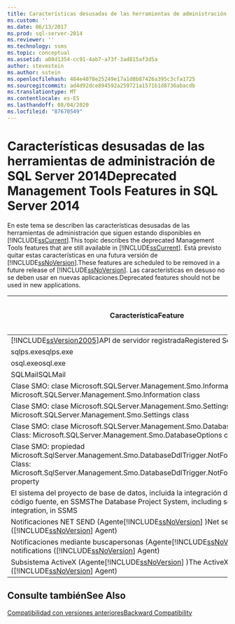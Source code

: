 ```yaml
---
title: Características desusadas de las herramientas de administración de SQL Server 2014 | Microsoft Docs
ms.custom: ''
ms.date: 06/13/2017
ms.prod: sql-server-2014
ms.reviewer: ''
ms.technology: ssms
ms.topic: conceptual
ms.assetid: a08d1354-cc91-4ab7-a73f-3ad815af3d5a
author: stevestein
ms.author: sstein
ms.openlocfilehash: 484e4078e25249e17a1d8b87426a395c3cfa1725
ms.sourcegitcommit: ad4d92dce894592a259721a1571b1d8736abacdb
ms.translationtype: MT
ms.contentlocale: es-ES
ms.lasthandoff: 08/04/2020
ms.locfileid: "87670549"
---
```

# <a name="deprecated-management-tools-features-in-sql-server-2014"></a><span data-ttu-id="c1b90-102">Características desusadas de las herramientas de administración de SQL Server 2014</span><span class="sxs-lookup"><span data-stu-id="c1b90-102">Deprecated Management Tools Features in SQL Server 2014</span></span>
  <span data-ttu-id="c1b90-103">En este tema se describen las características desusadas de las herramientas de administración que siguen estando disponibles en [!INCLUDE[ssCurrent](../includes/sscurrent-md.md)].</span><span class="sxs-lookup"><span data-stu-id="c1b90-103">This topic describes the deprecated Management Tools features that are still available in [!INCLUDE[ssCurrent](../includes/sscurrent-md.md)].</span></span> <span data-ttu-id="c1b90-104">Está previsto quitar estas características en una futura versión de [!INCLUDE[ssNoVersion](../includes/ssnoversion-md.md)].</span><span class="sxs-lookup"><span data-stu-id="c1b90-104">These features are scheduled to be removed in a future release of [!INCLUDE[ssNoVersion](../includes/ssnoversion-md.md)].</span></span> <span data-ttu-id="c1b90-105">Las características en desuso no se deben usar en nuevas aplicaciones.</span><span class="sxs-lookup"><span data-stu-id="c1b90-105">Deprecated features should not be used in new applications.</span></span>  
  
|<span data-ttu-id="c1b90-106">Característica</span><span class="sxs-lookup"><span data-stu-id="c1b90-106">Feature</span></span>|<span data-ttu-id="c1b90-107">Fase de la eliminación en la que se encuentra</span><span class="sxs-lookup"><span data-stu-id="c1b90-107">Deprecation stage</span></span>|  
|-------------|-----------------------|  
|[!INCLUDE[ssVersion2005](../includes/ssversion2005-md.md)]<span data-ttu-id="c1b90-108">API de servidor registrada</span><span class="sxs-lookup"><span data-stu-id="c1b90-108">Registered Server API</span></span>|<span data-ttu-id="c1b90-109">Anuncio</span><span class="sxs-lookup"><span data-stu-id="c1b90-109">Announcement</span></span>|  
|<span data-ttu-id="c1b90-110">sqlps.exe</span><span class="sxs-lookup"><span data-stu-id="c1b90-110">sqlps.exe</span></span>|<span data-ttu-id="c1b90-111">Advertencia</span><span class="sxs-lookup"><span data-stu-id="c1b90-111">Warning</span></span>|  
|<span data-ttu-id="c1b90-112">osql.exe</span><span class="sxs-lookup"><span data-stu-id="c1b90-112">osql.exe</span></span>|<span data-ttu-id="c1b90-113">Advertencia</span><span class="sxs-lookup"><span data-stu-id="c1b90-113">Warning</span></span>|  
|<span data-ttu-id="c1b90-114">SQLMail</span><span class="sxs-lookup"><span data-stu-id="c1b90-114">SQLMail</span></span>|<span data-ttu-id="c1b90-115">Advertencia</span><span class="sxs-lookup"><span data-stu-id="c1b90-115">Warning</span></span>|  
|<span data-ttu-id="c1b90-116">Clase SMO: clase Microsoft.SQLServer.Management.Smo.Information</span><span class="sxs-lookup"><span data-stu-id="c1b90-116">SMO class: Microsoft.SQLServer.Management.Smo.Information class</span></span>|<span data-ttu-id="c1b90-117">Anuncio</span><span class="sxs-lookup"><span data-stu-id="c1b90-117">Announcement</span></span>|  
|<span data-ttu-id="c1b90-118">Clase SMO: clase Microsoft.SQLServer.Management.Smo.Settings</span><span class="sxs-lookup"><span data-stu-id="c1b90-118">SMO class: Microsoft.SQLServer.Management.Smo.Settings class</span></span>|<span data-ttu-id="c1b90-119">Anuncio</span><span class="sxs-lookup"><span data-stu-id="c1b90-119">Announcement</span></span>|  
|<span data-ttu-id="c1b90-120">Clase SMO: clase Microsoft.SQLServer.Management.Smo.DatabaseOptions</span><span class="sxs-lookup"><span data-stu-id="c1b90-120">SMO Class: Microsoft.SQLServer.Management.Smo.DatabaseOptions class</span></span>|<span data-ttu-id="c1b90-121">Anuncio</span><span class="sxs-lookup"><span data-stu-id="c1b90-121">Announcement</span></span>|  
|<span data-ttu-id="c1b90-122">Clase SMO: propiedad Microsoft.SqlServer.Management.Smo.DatabaseDdlTrigger.NotForReplication</span><span class="sxs-lookup"><span data-stu-id="c1b90-122">SMO Class: Microsoft.SqlServer.Management.Smo.DatabaseDdlTrigger.NotForReplication property</span></span>|<span data-ttu-id="c1b90-123">Anuncio</span><span class="sxs-lookup"><span data-stu-id="c1b90-123">Announcement</span></span>|  
|<span data-ttu-id="c1b90-124">El sistema del proyecto de base de datos, incluida la integración del control de código fuente, en SSMS</span><span class="sxs-lookup"><span data-stu-id="c1b90-124">The Database Project System, including source-control integration, in SSMS</span></span>|<span data-ttu-id="c1b90-125">Anuncio</span><span class="sxs-lookup"><span data-stu-id="c1b90-125">Announcement</span></span>|  
|<span data-ttu-id="c1b90-126">Notificaciones NET SEND (Agente[!INCLUDE[ssNoVersion](../includes/ssnoversion-md.md)] )</span><span class="sxs-lookup"><span data-stu-id="c1b90-126">Net send notifications ([!INCLUDE[ssNoVersion](../includes/ssnoversion-md.md)] Agent)</span></span>|<span data-ttu-id="c1b90-127">Anuncio</span><span class="sxs-lookup"><span data-stu-id="c1b90-127">Announcement</span></span>|  
|<span data-ttu-id="c1b90-128">Notificaciones mediante buscapersonas (Agente[!INCLUDE[ssNoVersion](../includes/ssnoversion-md.md)] )</span><span class="sxs-lookup"><span data-stu-id="c1b90-128">Pager notifications ([!INCLUDE[ssNoVersion](../includes/ssnoversion-md.md)] Agent)</span></span>|<span data-ttu-id="c1b90-129">Anuncio</span><span class="sxs-lookup"><span data-stu-id="c1b90-129">Announcement</span></span>|  
|<span data-ttu-id="c1b90-130">Subsistema ActiveX (Agente[!INCLUDE[ssNoVersion](../includes/ssnoversion-md.md)] )</span><span class="sxs-lookup"><span data-stu-id="c1b90-130">The ActiveX subsystem ([!INCLUDE[ssNoVersion](../includes/ssnoversion-md.md)] Agent)</span></span>|<span data-ttu-id="c1b90-131">Anuncio</span><span class="sxs-lookup"><span data-stu-id="c1b90-131">Announcement</span></span>|  
  
## <a name="see-also"></a><span data-ttu-id="c1b90-132">Consulte también</span><span class="sxs-lookup"><span data-stu-id="c1b90-132">See Also</span></span>  
 [<span data-ttu-id="c1b90-133">Compatibilidad con versiones anteriores</span><span class="sxs-lookup"><span data-stu-id="c1b90-133">Backward Compatibility</span></span>](../../2014/getting-started/backward-compatibility.md)  
  
  
